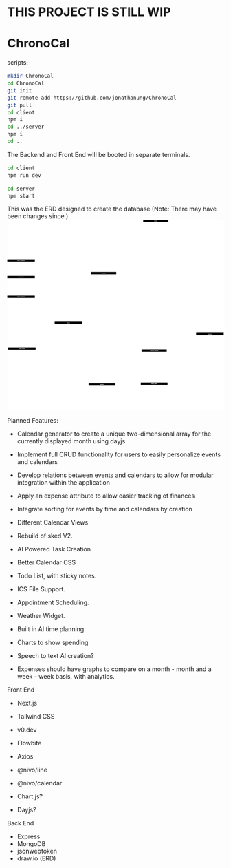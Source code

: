 # THIS PROJECT IS STILL WIP


# ChronoCal

scripts:
```zsh
mkdir ChronoCal
cd ChronoCal
git init
git remote add https://github.com/jonathanung/ChronoCal
git pull
cd client
npm i
cd ../server
npm i
cd ..
```

The Backend and Front End will be booted in separate terminals.
```zsh
cd client
npm run dev
```

```zsh
cd server
npm start
```

This was the ERD designed to create the database (Note: There may have been changes since.)
![Database ERD](./diagrams/ChronoCal.drawio.svg)


Planned Features:

- Calendar generator to create a unique two-dimensional array for the currently displayed month using dayjs
- Implement full CRUD functionality for users to easily personalize events and calendars 
- Develop relations between events and calendars to allow for modular integration within the application
- Apply an expense attribute to allow easier tracking of finances
- Integrate sorting for events by time and calendars by creation
- Different Calendar Views
- Rebuild of sked V2. 
- AI Powered Task Creation
- Better Calendar CSS
- Todo List, with sticky notes. 
- ICS File Support. 
- Appointment Scheduling. 
- Weather Widget.
- Built in AI time planning
- Charts to show spending


- Speech to text AI creation?


- Expenses should have graphs to compare on a month - month and a week - week basis, with analytics.



Front End
- Next.js
- Tailwind CSS
- v0.dev
- Flowbite
- Axios
- @nivo/line
- @nivo/calendar

- Chart.js?
- Dayjs?


Back End
- Express
- MongoDB
- jsonwebtoken
- draw.io (ERD)

